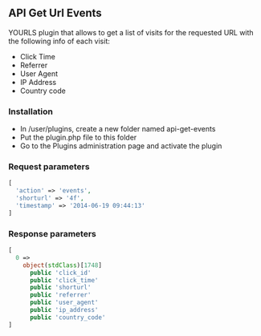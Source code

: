 ## API Get Url Events

YOURLS plugin that allows to get a list of visits for the requested URL with the following info of each visit:

- Click Time
- Referrer
- User Agent
- IP Address
- Country code


### Installation

- In /user/plugins, create a new folder named api-get-events
- Put the plugin.php file to this folder
- Go to the Plugins administration page and activate the plugin

### Request parameters

```PHP
[
  'action' => 'events', 
  'shorturl' => '4f', 
  'timestamp' => '2014-06-19 09:44:13'
]
```

### Response parameters

```PHP
[
  0 => 
    object(stdClass)[1748]
      public 'click_id'
      public 'click_time'
      public 'shorturl'
      public 'referrer'
      public 'user_agent'
      public 'ip_address'
      public 'country_code'
]
```

